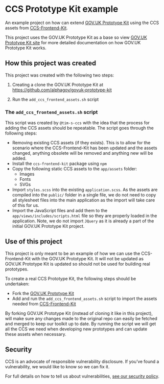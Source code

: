 # CCS Prototype Kit example

An example project on how can extend [GOV.UK Prototype Kit](https://github.com/alphagov/govuk-prototype-kit) using the CCS assets from [CCS-Frontend-Kit](https://github.com/Crown-Commercial-Service/CCS-Frontend-Kit).

This project uses the GOV.UK Prototype Kit as a base so view [GOV.UK Prototype Kit site](https://govuk-prototype-kit.herokuapp.com/docs) for more detailed documentation on how GOV.UK Prototype Kit works.

## How this project was created
This project was created with the following two steps:

1. Creating a clone the GOV.UK Prototype Kit at https://github.com/alphagov/govuk-prototype-kit

2. Run the `add_ccs_frontend_assets.sh` script

### The `add_ccs_frontend_assets.sh` script
This script was created by `@tim-s-ccs` with the idea that the process for adding the CCS assets should be repeatable.
The script goes through the following steps:
* Removing existing CCS assets (if they exists). This is to allow for the scenario where the CCS-Frontend-Kit has been updated and the assets changed, anything obsolete will be removed and anything new will be added.
* Install the `ccs-frontend-kit` package using `npm`
* Copy the following static CCS assets to the `app/assets` folder:
    * Images
    * Fonts
    * SVGs
* Import `styles.scss` into the existing `application.scss`. As the assets are compiled into the `public/` folder in a single file, we do not need to copy all stylesheet files into the main application as the import will take care of this for us.
* Import the JavaScript files and add them to the `app/views/includes/scripts.html` file so they are properly loaded in the application. Note, we do not import `JQuery` as it is already a part of the initial GOV.UK Prototype Kit project.

## Use of this project
This project is only meant to be an example of how we can use the CCS-Frontend-Kit with the GOV.UK Prototype Kit.
It will not be updated as GOV.UK Prototype Kit is updated so should not be used for building real prototypes.

To create a real CCS Prototype Kit, the following steps should be undertaken:
* Fork the [GOV.UK Prototype Kit](https://github.com/alphagov/govuk-prototype-kit)
* Add and run the `add_ccs_frontend_assets.sh` script to import the assets needed from [CCS-Frontend-Kit](https://github.com/Crown-Commercial-Service/CCS-Frontend-Kit)

By forking GOV.UK Prototype Kit (instead of cloning it like in this project), will make sure any changes made to the original repo can easily be fetched and merged to keep our toolkit up to date.
By running the script we will get all the CCS we need when developing new prototypes and can update these assets when necessary.

## Security
CCS is an advocate of responsible vulnerability disclosure. If you’ve found a vulnerability, we would like to know so we can fix it.

For full details on how to tell us about vulnerabilities, [see our security policy](https://www.crowncommercial.gov.uk/about-ccs/vulnerability-disclosure-policy).
